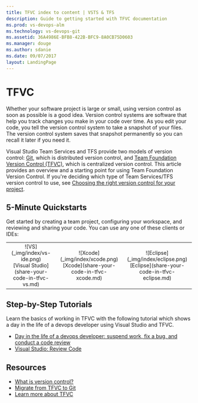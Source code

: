 ```yaml
---
title: TFVC index to content | VSTS & TFS    
description: Guide to getting started with TFVC documentation  
ms.prod: vs-devops-alm
ms.technology: vs-devops-git  
ms.assetid: 36A4986E-BFB8-422B-BFC9-8A0CB75D0603    
ms.manager: douge
ms.author: sdanie
ms.date: 09/07/2017
layout: LandingPage
---
```


# TFVC

Whether your software project is large or small, using version control as soon as possible is a good idea. 
Version control systems are software that help you track changes you make in your code over time. As you edit your code, you tell the version control system to take a snapshot of your files. 
The version control system saves that snapshot permanently so you can recall it later if you need it.

Visual Studio Team Services and TFS provide two models of version control: [Git](../git/overview.md), which is distributed version control, and [Team Foundation Version Control (TFVC)](use-team-foundation-version-control-commands.md), which is centralized version control. This article provides an overview and a starting point for using Team Foundation Version Control. If you're deciding which type of Team Services/TFS version control to use, see [Choosing the right version control for your project](comparison-git-tfvc.md). 

## 5-Minute Quickstarts 

Get started by creating a team project, configuring your workspace, and reviewing and sharing your code. You can use any one of these clients or IDEs: 

<!--- All images are Placeholder --> 

<table>
<tr valign="middle" align="center">
<td>![VS](_img/index/vs-ide.png)<br/>[Visual Studio](share-your-code-in-tfvc-vs.md)</td>
<td>![Xcode](_img/index/xcode.png)<br/>[Xcode](share-your-code-in-tfvc-xcode.md)</td>
<td>![Eclipse](_img/index/eclipse.png)<br/>[Eclipse](share-your-code-in-tfvc-eclipse.md)
</td>
</tr>
</table>    

## Step-by-Step Tutorials  

Learn the basics of working in TFVC with the following tutorial which shows a day in the life of a devops developer using Visual Studio and TFVC.

* [Day in the life of a devops developer: suspend work, fix a bug, and conduct a code review](day-life-alm-developer-suspend-work-fix-bug-conduct-code-review.md)
* [Visual Studio: Review Code](get-code-reviewed-vs.md)


## Resources 

- [What is version control?](https://www.visualstudio.com/learn/what-is-version-control/)  
- [Migrate from TFVC to Git](https://www.visualstudio.com/learn/migrate-from-tfvc-to-git/)  
- [Learn more about TFVC](overview.md)